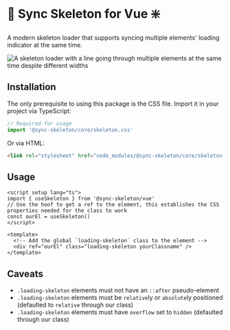 # 🔄 Sync Skeleton for Vue ❇️️

A modern skeleton loader that supports syncing multiple elements' loading indicator at the same time.

![A skeleton loader with a line going through multiple elements at the same time despite different widths](https://raw.githubusercontent.com/crutchcorn/sync-skeleton/refs/heads/main/media/skeleton.gif)

## Installation

The only prerequisite to using this package is the CSS file. Import it in your project via TypeScript:

```typescript
// Required for usage
import '@sync-skeleton/core/skeleton.css'
```

Or via HTML:

```html
<link rel="stylesheet" href="node_modules/@sync-skeleton/core/skeleton.css" />
```

## Usage

```vue
<script setup lang="ts">
import { useSkeleton } from '@sync-skeleton/vue'
// Use the hoof to get a ref to the element, this establishes the CSS properties needed for the class to work
const ourEl = useSkeleton()
</script>

<template>
  <!-- Add the global `loading-skeleton` class to the element -->
  <div ref="ourEl" class="loading-skeleton yourClassname" />
</template>
```

## Caveats

- `.loading-skeleton` elements must not have an `::after` pseudo-element
- `.loading-skeleton` elements must be `relative`ly or `absolute`ly positioned (defaulted to `relative` through our class)
- `.loading-skeleton` elements must have `overflow` set to `hidden` (defaulted through our class)
